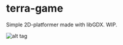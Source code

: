 # terra-game
Simple 2D-platformer made with libGDX. WIP.

![alt tag](http://i.imgur.com/Mu56a5u.png)
